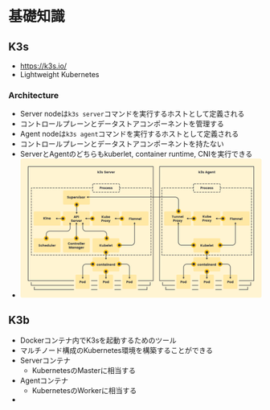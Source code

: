 # 基礎知識
## K3s
- https://k3s.io/
- Lightweight Kubernetes
### Architecture
- Server nodeは`k3s server`コマンドを実行するホストとして定義される
- コントロールプレーンとデータストアコンポーネントを管理する
- Agent nodeは`k3s agent`コマンドを実行するホストとして定義される
- コントロールプレーンとデータストアコンポーネントを持たない
- ServerとAgentのどちらもkuberlet, container runtime, CNIを実行できる
- ![How it Works](images/how-it-works-k3s-revised.svg "How it Works")
## K3b
- Dockerコンテナ内でK3sを起動するためのツール
- マルチノード構成のKubernetes環境を構築することができる
- Serverコンテナ
    - KubernetesのMasterに相当する
- Agentコンテナ
    - KubernetesのWorkerに相当する
- 